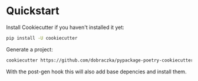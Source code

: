 Quickstart
==========
Install Cookiecutter if you haven't installed it yet:

```bash
pip install -U cookiecutter
```


Generate a project:

```bash
cookiecutter https://github.com/dobraczka/pypackage-poetry-cookiecutter.git
```
With the post-gen hook this will also add base depencies and install them.
